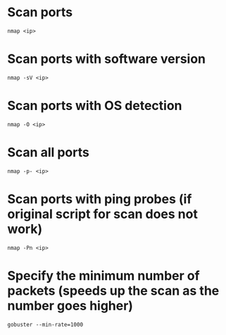 # Scan ports

```
nmap <ip>
```

# Scan ports with software version

```
nmap -sV <ip>
```

# Scan ports with OS detection

```
nmap -O <ip>
```

# Scan all ports

```
nmap -p- <ip>
```

# Scan ports with ping probes (if original script for scan does not work)

```
nmap -Pn <ip>
```

# Specify the minimum number of packets (speeds up the scan as the number goes higher)

```
gobuster --min-rate=1000
```
